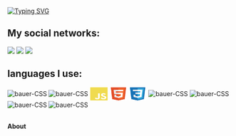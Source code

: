
[![Typing SVG](https://readme-typing-svg.herokuapp.com/?color=00bfbf&size=35&center=true&vCenter=true&width=1000&lines=HELLO,+MY+NAME+is+João+Bauer;I'm+17+years+old;I+from+Brasil,+SC;I+study+systems+development+at+Senai;Be+Welcome!+:%29)](https://git.io/typing-svg)


## My social networks:
<div> 
  <a href="https://www.instagram.com/joaobauer04/" target="_blank"><img src="https://img.shields.io/badge/-Instagram-%23E4405F?style=for-the-badge&logo=instagram&logoColor=white" target="_blank"></a>
  <a href = "joaopedrobauer04@gmail.com"><img src="https://img.shields.io/badge/-Gmail-%23333?style=for-the-badge&logo=gmail&logoColor=white" target="_blank"></a>
  <a href="https://www.linkedin.com/in/jo%C3%A3o-pedro-bauer-calestini-19179a233/" target="_blank"><img src="https://img.shields.io/badge/-LinkedIn-%230077B5?style=for-the-badge&logo=linkedin&logoColor=white" target="_blank"></a> 

<br>


  ## languages I use:
   <div style="display: inline_block">
   <img align="center" alt="bauer-CSS" height="30" width="40"  src="https://cdn.jsdelivr.net/gh/devicons/devicon/icons/graphql/graphql-plain.svg" />
   <img align="center" alt="bauer-CSS" height="30" width="40"  src="https://cdn.jsdelivr.net/gh/devicons/devicon/icons/nuxtjs/nuxtjs-original.svg" />
   <img align="center" alt="bauer-CSS" height="30" width="40"  src="https://raw.githubusercontent.com/devicons/devicon/master/icons/javascript/javascript-plain.svg">
   <img align="center" alt="bauer-CSS" height="30" width="40"  src="https://raw.githubusercontent.com/devicons/devicon/master/icons/html5/html5-original.svg">
   <img align="center" alt="bauer-CSS" height="30" width="40"  src="https://raw.githubusercontent.com/devicons/devicon/master/icons/css3/css3-original.svg">
   <img align="center" alt="bauer-CSS" height="30" width="40"  src="https://cdn.jsdelivr.net/gh/devicons/devicon/icons/tailwindcss/tailwindcss-plain.svg" />  
   <img align="center" alt="bauer-CSS" height="30" width="40"  src="https://cdn.jsdelivr.net/gh/devicons/devicon/icons/typescript/typescript-original.svg" />
   <img align="center" alt="bauer-CSS" height="30" width="40"  src="https://cdn.jsdelivr.net/gh/devicons/devicon/icons/react/react-original.svg" />
   <img align="center" alt="bauer-CSS" height="30" width="40"  src="https://cdn.jsdelivr.net/gh/devicons/devicon/icons/vuejs/vuejs-original.svg" />

</div>

<br/>

**About**
  
</div>

